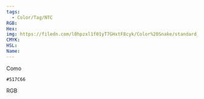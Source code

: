 ```yaml
---
tags:
  - Color/Tag/NTC
RGB:
Hex:
img: https://filedn.com/l0hpzxl1f01yT7GHxtF8cyk/Color%20Snake/standard_csv_to_svg/517C66.svg
CMYK:
HSL:
Name:
---
```

Como
```palette
#517C66
```
RGB
